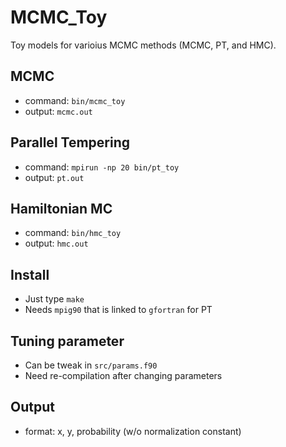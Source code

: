# MCMC_Toy
Toy models for varioius MCMC methods (MCMC, PT, and HMC).

## MCMC
* command: `bin/mcmc_toy`
* output: `mcmc.out`

## Parallel Tempering
* command: `mpirun -np 20 bin/pt_toy`
* output: `pt.out`

## Hamiltonian MC
* command: `bin/hmc_toy`
* output: `hmc.out`

## Install
* Just type `make`
* Needs `mpig90` that is linked to `gfortran` for PT

## Tuning parameter
* Can be tweak in `src/params.f90`
* Need re-compilation after changing parameters

## Output
* format: x, y, probability (w/o normalization constant)
